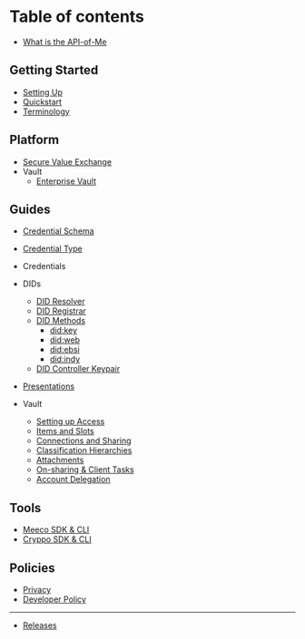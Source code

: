 # Table of contents

- [What is the API-of-Me](README.md)

## Getting Started

- [Setting Up](getting-started/setting-up.md)
- [Quickstart](getting-started/quickstart.md)
- [Terminology](/concepts/terminology.md)

## Platform

- [Secure Value Exchange](platform/overview.md)
- Vault
  - [Enterprise Vault](platform/vault/enterprise-portal.md)

## Guides

- [Credential Schema](guides/credential-schemas.md)
- [Credential Type](guides/credential-types.md)
- Credentials

- DIDs
  - [DID Resolver](guides/dids/did-resolution.md)
  - [DID Registrar](guides/dids/did-registration.md)
  - [DID Methods](guides/dids/did-methods.md)
    - [did:key](guides/dids/methods/did-key.md)
    - [did:web](guides/dids/methods/did-web.md)
    - [did:ebsi](guides/dids/methods/did-ebsi.md)
    - [did:indy](guides/dids/methods/did-indy.md)
  - [DID Controller Keypair](guides/dids/did-controller-keypair.md)

- [Presentations](guides/presentations.md)

- Vault
  - [Setting up Access](guides/vault/setting-up-access.md)
  - [Items and Slots](guides/vault/items-and-slots.md)
  - [Connections and Sharing](guides/vault/connections-and-sharing.md)
  - [Classification Hierarchies](guides/vault/classification-hierarchies.md)
  - [Attachments](guides/vault/attachments.md)
  - [On-sharing & Client Tasks](guides/vault/on-sharing-and-client-tasks.md)
  - [Account Delegation](guides/vault/account-delegation.md)

## Tools

- [Meeco SDK & CLI](tools/meeco-cli.md)
- [Cryppo SDK & CLI](tools/cryppo.md)
## Policies <a id="policies"></a>

- [Privacy](policies/privacy.md)
- [Developer Policy](policies/developer-policy.md)

---

- [Releases](releases/releases.md)
